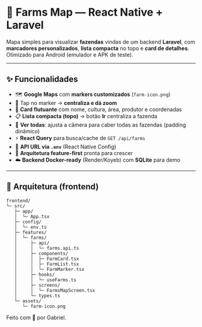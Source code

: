 # 🌾 **Farms Map — React Native + Laravel**

Mapa simples para visualizar **fazendas** vindas de um backend **Laravel**, com **marcadores personalizados**, **lista compacta** no topo e **card de detalhes**. Otimizado para Android (emulador e APK de teste).

---

## ✨ **Funcionalidades**

- 🗺️ **Google Maps** com **markers customizados** (`farm-icon.png`)
- 🎯 Tap no marker → **centraliza e dá zoom**
- 🧭 **Card flutuante** com nome, cultura, área, produtor e coordenadas
- 📋 **Lista compacta (topo)** → botão **Ir** centraliza a fazenda
- 🔁 **Ver todas**: ajusta a câmera para caber todas as fazendas (padding dinâmico)
- ⚡ **React Query** para busca/cache de `GET /api/farms`
- 🔐 **API URL via `.env`** (React Native Config)
- 🧩 **Arquitetura feature-first** pronta para crescer
- ☁️ **Backend Docker-ready** (Render/Koyeb) com **SQLite** para demo

---

## 🧱 **Arquitetura (frontend)**

```text
frontend/
└─ src/
   ├─ app/
   │  └─ App.tsx
   ├─ config/
   │  └─ env.ts
   ├─ features/
   │  └─ farms/
   │     ├─ api/
   │     │  └─ farms.api.ts
   │     ├─ components/
   │     │  ├─ FarmCard.tsx
   │     │  ├─ FarmList.tsx
   │     │  └─ FarmMarker.tsx
   │     ├─ hooks/
   │     │  └─ useFarms.ts
   │     ├─ screens/
   │     │  └─ FarmsMapScreen.tsx
   │     └─ types.ts
   └─ assets/
      └─ farm-icon.png
```

Feito com 💙 por Gabriel.
